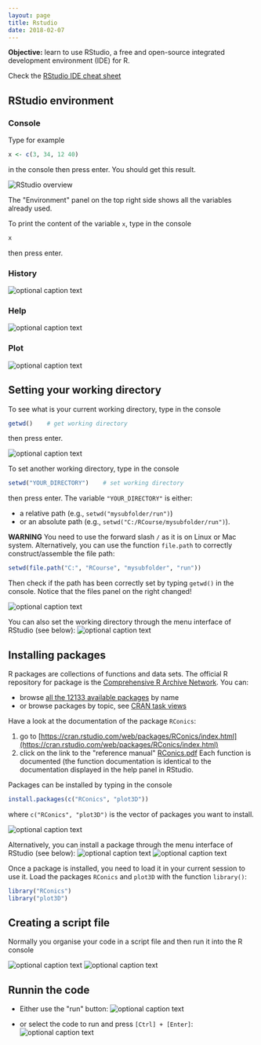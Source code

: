 ```yaml
---
layout: page
title: Rstudio
date: 2018-02-07
---
```


<!--<p class="message">
  Hey there! This page is included as an example. Feel free to customize it for your own use upon downloading. Carry on!
</p>-->


<p class="message">
<strong>Objective:</strong> learn to use RStudio, a free and open-source integrated development environment (IDE) for R.
</p>


Check the [RStudio IDE cheat sheet](https://www.rstudio.com/wp-content/uploads/2016/01/rstudio-IDE-cheatsheet.pdf)


## RStudio environment

### Console

Type for example
```r
x <- c(3, 34, 12 40)
```
in the console then press enter. You should get this result.

![RStudio overview](img/00_environment_mod.png)

The "Environment" panel on the top right side shows all the variables already used.

To print the content of the variable `x`, type in the console
```r
x
```
then press enter.

### History
![optional caption text](img/01_history_mod.png)


### Help
![optional caption text](img/03_help_mod.png)


### Plot
![optional caption text](img/04_plot_mod.png)


## Setting your working directory

To see what is your current working directory, type in the console
```r
getwd()    # get working directory
```
then press enter.

![optional caption text](img/05_getwd_mod.png)


To set another working directory, type in the console
```r
setwd("YOUR_DIRECTORY")    # set working directory
```
then press enter. The variable `"YOUR_DIRECTORY"` is either:

* a relative path (e.g., `setwd("mysubfolder/run")`)
* or an absolute path (e.g., `setwd("C:/RCourse/mysubfolder/run")`).

**WARNING** You need to use the forward slash `/` as it is on Linux or Mac system. 
Alternatively, you can use the function `file.path` to correctly construct/assemble the file path:
```r
setwd(file.path("C:", "RCourse", "mysubfolder", "run"))
```

Then check if the path has been correctly set by typing `getwd()` in the console.
Notice that the files panel on the right changed!

![optional caption text](img/05_setwd_mod.png)

You can also set the working directory through the menu interface of RStudio (see below):
![optional caption text](img/06_setwd_2.png)


## Installing packages


R packages are collections of functions and data sets. The official R repository for package is the
[Comprehensive R Archive Network](https://cran.r-project.org/). You can:
- browse [all the 12133 available packages](https://cran.r-project.org/web/packages/available_packages_by_name.html) by name
- or browse packages by topic, see [CRAN task views](https://cran.r-project.org/web/views/)

Have a look at the documentation of the package `RConics`:
1. go to [https://cran.rstudio.com/web/packages/RConics/index.html](https://cran.rstudio.com/web/packages/RConics/index.html)
2. click on the link to the "reference manual" [RConics.pdf](https://cran.rstudio.com/web/packages/RConics/RConics.pdf)
Each function is documented (the function documentation is identical to the documentation displayed in the help panel in RStudio.


Packages can be installed by typing in the console
```r
install.packages(c("RConics", "plot3D"))
```
where `c("RConics", "plot3D")` is the vector of packages you want to install.

![optional caption text](img/09_install_package.png)

Alternatively, you can install a package through the menu interface of RStudio (see below):
![optional caption text](img/07_install_package.png)
![optional caption text](img/08_install_package.png)

Once a package is installed, you need to load it in your current session to use it.
Load the packages `RConics` and `plot3D` with the function `library()`:
```r
library("RConics")
library("plot3D")
```

## Creating a script file
Normally you organise your code in a script file and then run it into the R console

![optional caption text](img/10_newFile.png)
![optional caption text](img/11_newfile_mod.png)

## Runnin the code
* Either use the "run" button:
    ![optional caption text](img/12_run_mod.png)

* or select the code to run and press `[Ctrl] + [Enter]`:
    ![optional caption text](img/13_run_mod.png)



